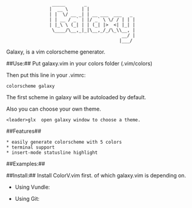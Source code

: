                      _____       _                           
                    |  __ \     | |                     
                    | |  \/ __ _| | __ ___  ___   _     
                    | | __ / _` | |/ _` \ \/ / | | |    
                    | |_\ \ (_| | | (_| |>  <| |_| |    
                     \____/\__,_|_|\__,_/_/\_\\__, |    
                                               __/ |    
                                              |___/     
                                                        
Galaxy, is a vim colorscheme generator.


##Use:##
Put galaxy.vim in your colors folder (.vim/colors)

Then put this line in your .vimrc:

    colorscheme galaxy

The first scheme in galaxy will be autoloaded by default.

Also you can choose your own theme.

    <leader>glx  open galaxy window to choose a theme.

##Features##
    
    * easily generate colorscheme with 5 colors
    * terminal support
    * insert-mode statusline highlight

##Examples:##

##Install:##
    Install ColorV.vim first. of which galaxy.vim is depending on.

   * Using Vundle:

   * Using Git:
